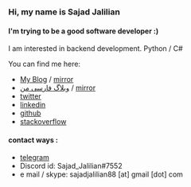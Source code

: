 ### Hi, my name is Sajad Jalilian
#### I'm trying to be a good software developer :)
I am interested in backend development. Python / C#


You can find me here:
- [My Blog](https://sajadjalilian.blogspot.com) / [mirror](https://medium.com/@SajadJ)
-  [وبلاگ فارسی من](https://sajadjalilian-fa.blogspot.com/)  /  [mirror](https://virgool.io/@SajadJ)
- [twitter](https://twitter.com/Sajad_Jalilian)
- [linkedin](https://linkedin.com/in/sajadjalilian)
- [github](https://github.com/SajadJalilian)
- [stackoverflow](https://stackoverflow.com/users/9545326/sajad-jalilian)


#### contact ways :
- [telegram](https://t.me/sajadjalilian)
- Discord id: Sajad_Jalilian#7552
- e mail / skype: sajadjalilian88 [at] gmail [dot] com
